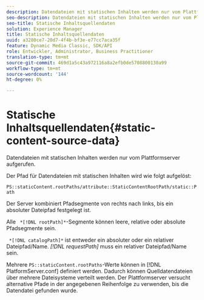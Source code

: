 ```yaml
---
description: Datendateien mit statischen Inhalten werden nur vom Plattformserver aufgerufen.
seo-description: Datendateien mit statischen Inhalten werden nur vom Plattformserver aufgerufen.
seo-title: Statische Inhaltsquellendaten
solution: Experience Manager
title: Statische Inhaltsquellendaten
uuid: a3280ce7-20d7-4f4b-bf3e-e77cc7aca35f
feature: Dynamic Media Classic, SDK/API
role: Entwickler, Administrator, Business Practitioner
translation-type: tm+mt
source-git-commit: 469d1a5c43a972116a8a2efb0de5708800130a99
workflow-type: tm+mt
source-wordcount: '144'
ht-degree: 0%

---
```



# Statische Inhaltsquellendaten{#static-content-source-data}

Datendateien mit statischen Inhalten werden nur vom Plattformserver aufgerufen.

Der Pfad für Datendateien mit statischen Inhalten wird wie folgt aufgelöst:

`PS::staticContent.rootPaths/attribute::StaticContentRootPath/static::Path`

Der Server kombiniert Pfadsegmente von rechts nach links, bis ein absoluter Dateipfad festgelegt ist.

Alle ` *[!DNL rootPath]*`-Segmente können leere, relative oder absolute Pfadsegmente sein.

` *[!DNL catalogPath]*` ist entweder ein absoluter oder ein relativer Dateipfad/Name. *[!DNL requestPath]* muss ein relativer Dateipfad/Name sein.

Mehrere `PS::staticContent.rootPaths`-Werte können in [!DNL PlatformServer.conf] definiert werden. Dadurch können Quelldatendateien über mehrere Dateisysteme verteilt werden. Der Plattformserver versucht alternative Pfade in der angegebenen Reihenfolge zu verwenden, bis die Datendatei gefunden wurde.
